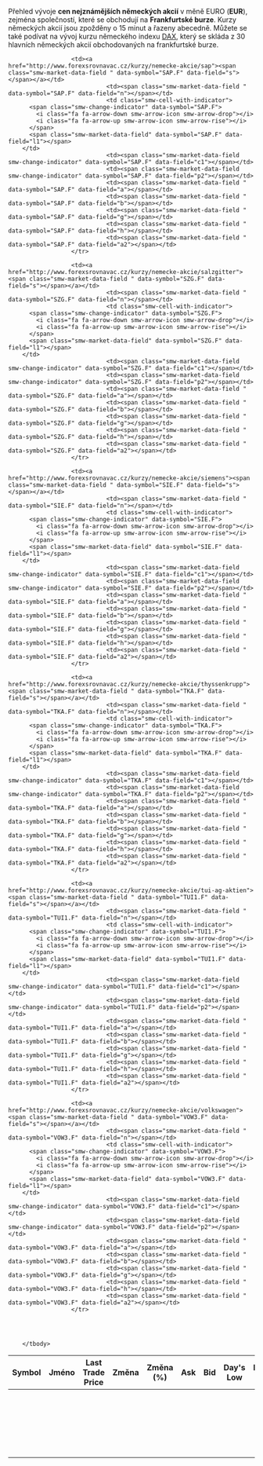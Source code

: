 Přehled vývoje <b>cen nejznámějších německých akcií</b> v měně EURO (**EUR**), zejména společností, které se obchodují na **Frankfurtské burze**. Kurzy německých akcií jsou zpožděny o 15 minut a řazeny abecedně. Můžete se také podívat na vývoj kurzu německého indexu [DAX](/kurzy/indexy/dax), který se skláda z 30 hlavních německých akcií obchodovaných na frankfurtské burze. 


<div class="smw smw-table smw-basic smw-ct-default smw-refreshable" data-symbol="ADS.DE,VOW.DE,DTE.DE,ALV.F,BAS.DE,BMW.F,BAYN.F,BEI.F,CBK.F,CON.F,DAI.F,DBK.F,EOAN.F,FME.F,HEI.F,HEN3.F,IFX.F,LXS.F,LIN.F,LHA.F,MAN.F,MRK.F,MEO.F,MUV2.F,RWE.F,SAP.F,SZG.F,SIE.F,TKA.F,TUI1.F,VOW3.F" data-refresh-frequency="0">
  <table>
    <thead>
      <tr>
              <th>Symbol</th>
              <th  class="smw-tablesort smw-Float">Jméno</th>
              <th  class="smw-tablesort smw-Float">Last Trade Price</th>
              <th  class="smw-tablesort smw-Float">Změna</th>
              <th class="smw-tablesort smw-Percent">Změna (%)</th>
              <th  class="smw-tablesort smw-Float">Ask</th>
              <th  class="smw-tablesort smw-Float">Bid</th>
              <th  class="smw-tablesort smw-Float">Day's Low</th>
              <th  class="smw-tablesort smw-Float">Day's High</th>
              <th>Average Daily Volume</th>
            </tr>
    </thead>
    <tbody>
          <tr>
                      <td><a href="http://www.forexsrovnavac.cz/kurzy/nemecke-akcie/adidas"><span class="smw-market-data-field " data-symbol="ADS.DE" data-field="s"></span></a></td>
                                <td><span class="smw-market-data-field " data-symbol="ADS.DE" data-field="n"></span></td>
                                <td class="smw-cell-with-indicator">
          <span class="smw-change-indicator" data-symbol="ADS.DE">
            <i class="fa fa-arrow-down smw-arrow-icon smw-arrow-drop"></i>
            <i class="fa fa-arrow-up smw-arrow-icon smw-arrow-rise"></i>
          </span>
          <span class="smw-market-data-field" data-symbol="ADS.DE" data-field="l1"></span>
        </td>
                                <td><span class="smw-market-data-field smw-change-indicator" data-symbol="ADS.DE" data-field="c1"></span></td>
                                <td><span class="smw-market-data-field smw-change-indicator" data-symbol="ADS.DE" data-field="p2"></span></td>
                                <td><span class="smw-market-data-field " data-symbol="ADS.DE" data-field="a"></span></td>
                                <td><span class="smw-market-data-field " data-symbol="ADS.DE" data-field="b"></span></td>
                                <td><span class="smw-market-data-field " data-symbol="ADS.DE" data-field="g"></span></td>
                                <td><span class="smw-market-data-field " data-symbol="ADS.DE" data-field="h"></span></td>
                                <td><span class="smw-market-data-field " data-symbol="ADS.DE" data-field="a2"></span></td>
                      </tr>
                                <tr>
                      <td><a href="http://www.forexsrovnavac.cz/kurzy/nemecke-akcie/allianz"><span class="smw-market-data-field " data-symbol="ALV.F" data-field="s"></span></a></td>
                                <td><span class="smw-market-data-field " data-symbol="ALV.F" data-field="n"></span></td>
                                <td class="smw-cell-with-indicator">
          <span class="smw-change-indicator" data-symbol="ALV.F">
            <i class="fa fa-arrow-down smw-arrow-icon smw-arrow-drop"></i>
            <i class="fa fa-arrow-up smw-arrow-icon smw-arrow-rise"></i>
          </span>
          <span class="smw-market-data-field" data-symbol="ALV.F" data-field="l1"></span>
        </td>
                                <td><span class="smw-market-data-field smw-change-indicator" data-symbol="ALV.F" data-field="c1"></span></td>
                                <td><span class="smw-market-data-field smw-change-indicator" data-symbol="ALV.F" data-field="p2"></span></td>
                                <td><span class="smw-market-data-field " data-symbol="ALV.F" data-field="a"></span></td>
                                <td><span class="smw-market-data-field " data-symbol="ALV.F" data-field="b"></span></td>
                                <td><span class="smw-market-data-field " data-symbol="ALV.F" data-field="g"></span></td>
                                <td><span class="smw-market-data-field " data-symbol="ALV.F" data-field="h"></span></td>
                                <td><span class="smw-market-data-field " data-symbol="ALV.F" data-field="a2"></span></td>
                      </tr>
                                                      <tr>
                      <td><a href="http://www.forexsrovnavac.cz/kurzy/nemecke-akcie/basf"><span class="smw-market-data-field " data-symbol="BAS.DE" data-field="s"></span></a></td>
                                <td><span class="smw-market-data-field " data-symbol="BAS.DE" data-field="n"></span></td>
                                <td class="smw-cell-with-indicator">
          <span class="smw-change-indicator" data-symbol="BAS.DE">
            <i class="fa fa-arrow-down smw-arrow-icon smw-arrow-drop"></i>
            <i class="fa fa-arrow-up smw-arrow-icon smw-arrow-rise"></i>
          </span>
          <span class="smw-market-data-field" data-symbol="BAS.DE" data-field="l1"></span>
        </td>
                                <td><span class="smw-market-data-field smw-change-indicator" data-symbol="BAS.DE" data-field="c1"></span></td>
                                <td><span class="smw-market-data-field smw-change-indicator" data-symbol="BAS.DE" data-field="p2"></span></td>
                                <td><span class="smw-market-data-field " data-symbol="BAS.DE" data-field="a"></span></td>
                                <td><span class="smw-market-data-field " data-symbol="BAS.DE" data-field="b"></span></td>
                                <td><span class="smw-market-data-field " data-symbol="BAS.DE" data-field="g"></span></td>
                                <td><span class="smw-market-data-field " data-symbol="BAS.DE" data-field="h"></span></td>
                                <td><span class="smw-market-data-field " data-symbol="BAS.DE" data-field="a2"></span></td>
                      </tr>
                                                                            <tr>
                      <td><a href="http://www.forexsrovnavac.cz/kurzy/nemecke-akcie/bmw"><span class="smw-market-data-field " data-symbol="BMW.F" data-field="s"></span></a></td>
                                <td><span class="smw-market-data-field " data-symbol="BMW.F" data-field="n"></span></td>
                                <td class="smw-cell-with-indicator">
          <span class="smw-change-indicator" data-symbol="BMW.F">
            <i class="fa fa-arrow-down smw-arrow-icon smw-arrow-drop"></i>
            <i class="fa fa-arrow-up smw-arrow-icon smw-arrow-rise"></i>
          </span>
          <span class="smw-market-data-field" data-symbol="BMW.F" data-field="l1"></span>
        </td>
                                <td><span class="smw-market-data-field smw-change-indicator" data-symbol="BMW.F" data-field="c1"></span></td>
                                <td><span class="smw-market-data-field smw-change-indicator" data-symbol="BMW.F" data-field="p2"></span></td>
                                <td><span class="smw-market-data-field " data-symbol="BMW.F" data-field="a"></span></td>
                                <td><span class="smw-market-data-field " data-symbol="BMW.F" data-field="b"></span></td>
                                <td><span class="smw-market-data-field " data-symbol="BMW.F" data-field="g"></span></td>
                                <td><span class="smw-market-data-field " data-symbol="BMW.F" data-field="h"></span></td>
                                <td><span class="smw-market-data-field " data-symbol="BMW.F" data-field="a2"></span></td>
                      </tr>
                                                                                                  <tr>
                      <td><a href="http://www.forexsrovnavac.cz/kurzy/nemecke-akcie/bayn"><span class="smw-market-data-field " data-symbol="BAYN.F" data-field="s"></span></a></td>
                                <td><span class="smw-market-data-field " data-symbol="BAYN.F" data-field="n"></span></td>
                                <td class="smw-cell-with-indicator">
          <span class="smw-change-indicator" data-symbol="BAYN.F">
            <i class="fa fa-arrow-down smw-arrow-icon smw-arrow-drop"></i>
            <i class="fa fa-arrow-up smw-arrow-icon smw-arrow-rise"></i>
          </span>
          <span class="smw-market-data-field" data-symbol="BAYN.F" data-field="l1"></span>
        </td>
                                <td><span class="smw-market-data-field smw-change-indicator" data-symbol="BAYN.F" data-field="c1"></span></td>
                                <td><span class="smw-market-data-field smw-change-indicator" data-symbol="BAYN.F" data-field="p2"></span></td>
                                <td><span class="smw-market-data-field " data-symbol="BAYN.F" data-field="a"></span></td>
                                <td><span class="smw-market-data-field " data-symbol="BAYN.F" data-field="b"></span></td>
                                <td><span class="smw-market-data-field " data-symbol="BAYN.F" data-field="g"></span></td>
                                <td><span class="smw-market-data-field " data-symbol="BAYN.F" data-field="h"></span></td>
                                <td><span class="smw-market-data-field " data-symbol="BAYN.F" data-field="a2"></span></td>
                      </tr>
                      <tr>
                      <td><a href="http://www.forexsrovnavac.cz/kurzy/nemecke-akcie/bayn"><span class="smw-market-data-field " data-symbol="BEI.F" data-field="s"></span></a></td>
                                <td><span class="smw-market-data-field " data-symbol="BEI.F" data-field="n"></span></td>
                                <td class="smw-cell-with-indicator">
          <span class="smw-change-indicator" data-symbol="BEI.F">
            <i class="fa fa-arrow-down smw-arrow-icon smw-arrow-drop"></i>
            <i class="fa fa-arrow-up smw-arrow-icon smw-arrow-rise"></i>
          </span>
          <span class="smw-market-data-field" data-symbol="BEI.F" data-field="l1"></span>
        </td>
                                <td><span class="smw-market-data-field smw-change-indicator" data-symbol="BEI.F" data-field="c1"></span></td>
                                <td><span class="smw-market-data-field smw-change-indicator" data-symbol="BEI.F" data-field="p2"></span></td>
                                <td><span class="smw-market-data-field " data-symbol="BEI.F" data-field="a"></span></td>
                                <td><span class="smw-market-data-field " data-symbol="BEI.F" data-field="b"></span></td>
                                <td><span class="smw-market-data-field " data-symbol="BEI.F" data-field="g"></span></td>
                                <td><span class="smw-market-data-field " data-symbol="BEI.F" data-field="h"></span></td>
                                <td><span class="smw-market-data-field " data-symbol="BEI.F" data-field="a2"></span></td>
                      </tr>
                                            <tr>
                      <td><a href="http://www.forexsrovnavac.cz/kurzy/nemecke-akcie/commerzbank"><span class="smw-market-data-field " data-symbol="CBK.F" data-field="s"></span></a></td>
                                <td><span class="smw-market-data-field " data-symbol="CBK.F" data-field="n"></span></td>
                                <td class="smw-cell-with-indicator">
          <span class="smw-change-indicator" data-symbol="CBK.F">
            <i class="fa fa-arrow-down smw-arrow-icon smw-arrow-drop"></i>
            <i class="fa fa-arrow-up smw-arrow-icon smw-arrow-rise"></i>
          </span>
          <span class="smw-market-data-field" data-symbol="CBK.F" data-field="l1"></span>
        </td>
                                <td><span class="smw-market-data-field smw-change-indicator" data-symbol="CBK.F" data-field="c1"></span></td>
                                <td><span class="smw-market-data-field smw-change-indicator" data-symbol="CBK.F" data-field="p2"></span></td>
                                <td><span class="smw-market-data-field " data-symbol="CBK.F" data-field="a"></span></td>
                                <td><span class="smw-market-data-field " data-symbol="CBK.F" data-field="b"></span></td>
                                <td><span class="smw-market-data-field " data-symbol="CBK.F" data-field="g"></span></td>
                                <td><span class="smw-market-data-field " data-symbol="CBK.F" data-field="h"></span></td>
                                <td><span class="smw-market-data-field " data-symbol="CBK.F" data-field="a2"></span></td>
                      </tr>
                                                                  <tr>
                      <td><a href="http://www.forexsrovnavac.cz/kurzy/nemecke-akcie/continental"><span class="smw-market-data-field " data-symbol="CON.F" data-field="s"></span></a></td>
                                <td><span class="smw-market-data-field " data-symbol="CON.F" data-field="n"></span></td>
                                <td class="smw-cell-with-indicator">
          <span class="smw-change-indicator" data-symbol="CON.F">
            <i class="fa fa-arrow-down smw-arrow-icon smw-arrow-drop"></i>
            <i class="fa fa-arrow-up smw-arrow-icon smw-arrow-rise"></i>
          </span>
          <span class="smw-market-data-field" data-symbol="CON.F" data-field="l1"></span>
        </td>
                                <td><span class="smw-market-data-field smw-change-indicator" data-symbol="CBK.F" data-field="c1"></span></td>
                                <td><span class="smw-market-data-field smw-change-indicator" data-symbol="CBK.F" data-field="p2"></span></td>
                                <td><span class="smw-market-data-field " data-symbol="CON.F" data-field="a"></span></td>
                                <td><span class="smw-market-data-field " data-symbol="CON.F" data-field="b"></span></td>
                                <td><span class="smw-market-data-field " data-symbol="CON.F" data-field="g"></span></td>
                                <td><span class="smw-market-data-field " data-symbol="CON.F" data-field="h"></span></td>
                                <td><span class="smw-market-data-field " data-symbol="CON.F" data-field="a2"></span></td>
                      </tr>                                                                              
                                            <td><a href="http://www.forexsrovnavac.cz/kurzy/nemecke-akcie/daimler"><span class="smw-market-data-field " data-symbol="DAI.F" data-field="s"></span></a></td>
                                <td><span class="smw-market-data-field " data-symbol="DAI.F" data-field="n"></span></td>
                                <td class="smw-cell-with-indicator">
          <span class="smw-change-indicator" data-symbol="DAI.F">
            <i class="fa fa-arrow-down smw-arrow-icon smw-arrow-drop"></i>
            <i class="fa fa-arrow-up smw-arrow-icon smw-arrow-rise"></i>
          </span>
          <span class="smw-market-data-field" data-symbol="DAI.F" data-field="l1"></span>
        </td>
                                <td><span class="smw-market-data-field smw-change-indicator" data-symbol="DAI.F" data-field="c1"></span></td>
                                <td><span class="smw-market-data-field smw-change-indicator" data-symbol="DAI.F" data-field="p2"></span></td>
                                <td><span class="smw-market-data-field " data-symbol="DAI.F" data-field="a"></span></td>
                                <td><span class="smw-market-data-field " data-symbol="DAI.F" data-field="b"></span></td>
                                <td><span class="smw-market-data-field " data-symbol="DAI.F" data-field="g"></span></td>
                                <td><span class="smw-market-data-field " data-symbol="DAI.F" data-field="h"></span></td>
                                <td><span class="smw-market-data-field " data-symbol="DAI.F" data-field="a2"></span></td>
                      </tr>
                                                                  <td><a href="http://www.forexsrovnavac.cz/kurzy/nemecke-akcie/deutsche-bank"><span class="smw-market-data-field " data-symbol="DBK.F" data-field="s"></span></a></td>
                                <td><span class="smw-market-data-field " data-symbol="DBK.F" data-field="n"></span></td>
                                <td class="smw-cell-with-indicator">
          <span class="smw-change-indicator" data-symbol="DBK.F">
            <i class="fa fa-arrow-down smw-arrow-icon smw-arrow-drop"></i>
            <i class="fa fa-arrow-up smw-arrow-icon smw-arrow-rise"></i>
          </span>
          <span class="smw-market-data-field" data-symbol="DBK.F" data-field="l1"></span>
        </td>
                                <td><span class="smw-market-data-field smw-change-indicator" data-symbol="DBK.F" data-field="c1"></span></td>
                                <td><span class="smw-market-data-field smw-change-indicator" data-symbol="DBK.F" data-field="p2"></span></td>
                                <td><span class="smw-market-data-field " data-symbol="DBK.F" data-field="a"></span></td>
                                <td><span class="smw-market-data-field " data-symbol="DBK.F" data-field="b"></span></td>
                                <td><span class="smw-market-data-field " data-symbol="DBK.F" data-field="g"></span></td>
                                <td><span class="smw-market-data-field " data-symbol="DBK.F" data-field="h"></span></td>
                                <td><span class="smw-market-data-field " data-symbol="DBK.F" data-field="a2"></span></td>
                      </tr>
                                                                                                              <td><a href="http://www.forexsrovnavac.cz/kurzy/nemecke-akcie/eon"><span class="smw-market-data-field " data-symbol="EOAN.F" data-field="s"></span></a></td>
                                <td><span class="smw-market-data-field " data-symbol="EOAN.F" data-field="n"></span></td>
                                <td class="smw-cell-with-indicator">
          <span class="smw-change-indicator" data-symbol="EOAN.F">
            <i class="fa fa-arrow-down smw-arrow-icon smw-arrow-drop"></i>
            <i class="fa fa-arrow-up smw-arrow-icon smw-arrow-rise"></i>
          </span>
          <span class="smw-market-data-field" data-symbol="EOAN.F" data-field="l1"></span>
        </td>
                                <td><span class="smw-market-data-field smw-change-indicator" data-symbol="EOAN.F" data-field="c1"></span></td>
                                <td><span class="smw-market-data-field smw-change-indicator" data-symbol="EOAN.F" data-field="p2"></span></td>
                                <td><span class="smw-market-data-field " data-symbol="EOAN.F" data-field="a"></span></td>
                                <td><span class="smw-market-data-field " data-symbol="EOAN.F" data-field="b"></span></td>
                                <td><span class="smw-market-data-field " data-symbol="EOAN.F" data-field="g"></span></td>
                                <td><span class="smw-market-data-field " data-symbol="EOAN.F" data-field="h"></span></td>
                                <td><span class="smw-market-data-field " data-symbol="EOAN.F" data-field="a2"></span></td>
                      </tr>
                                 <td><a href="http://www.forexsrovnavac.cz/kurzy/nemecke-akcie/fresenius-med-care"><span class="smw-market-data-field " data-symbol="FME.F" data-field="s"></span></a></td>
                                <td><span class="smw-market-data-field " data-symbol="FME.F" data-field="n"></span></td>
                                <td class="smw-cell-with-indicator">
          <span class="smw-change-indicator" data-symbol="EOAN.F">
            <i class="fa fa-arrow-down smw-arrow-icon smw-arrow-drop"></i>
            <i class="fa fa-arrow-up smw-arrow-icon smw-arrow-rise"></i>
          </span>
          <span class="smw-market-data-field" data-symbol="FME.F" data-field="l1"></span>
        </td>
                                <td><span class="smw-market-data-field smw-change-indicator" data-symbol="FME.F" data-field="c1"></span></td>
                                <td><span class="smw-market-data-field smw-change-indicator" data-symbol="FME.F" data-field="p2"></span></td>
                                <td><span class="smw-market-data-field " data-symbol="FME.F" data-field="a"></span></td>
                                <td><span class="smw-market-data-field " data-symbol="FME.F" data-field="b"></span></td>
                                <td><span class="smw-market-data-field " data-symbol="FME.F" data-field="g"></span></td>
                                <td><span class="smw-market-data-field " data-symbol="FME.F" data-field="h"></span></td>
                                <td><span class="smw-market-data-field " data-symbol="FME.F" data-field="a2"></span></td>
                      </tr>
                                                       <td><a href="http://www.forexsrovnavac.cz/kurzy/nemecke-akcie/heidelbergcement"><span class="smw-market-data-field " data-symbol="HEI.F" data-field="s"></span></a></td>
                                <td><span class="smw-market-data-field " data-symbol="HEI.F" data-field="n"></span></td>
                                <td class="smw-cell-with-indicator">
          <span class="smw-change-indicator" data-symbol="HEI.F">
            <i class="fa fa-arrow-down smw-arrow-icon smw-arrow-drop"></i>
            <i class="fa fa-arrow-up smw-arrow-icon smw-arrow-rise"></i>
          </span>
          <span class="smw-market-data-field" data-symbol="HEI.F" data-field="l1"></span>
        </td>
                                <td><span class="smw-market-data-field smw-change-indicator" data-symbol="HEI.F" data-field="c1"></span></td>
                                <td><span class="smw-market-data-field smw-change-indicator" data-symbol="HEI.F" data-field="p2"></span></td>
                                <td><span class="smw-market-data-field " data-symbol="HEI.F" data-field="a"></span></td>
                                <td><span class="smw-market-data-field " data-symbol="HEI.F" data-field="b"></span></td>
                                <td><span class="smw-market-data-field " data-symbol="HEI.F" data-field="g"></span></td>
                                <td><span class="smw-market-data-field " data-symbol="HEI.F" data-field="h"></span></td>
                                <td><span class="smw-market-data-field " data-symbol="HEI.F" data-field="a2"></span></td>
                      </tr>
                                                                             <td><a href="http://www.forexsrovnavac.cz/kurzy/nemecke-akcie/heidelbergcement"><span class="smw-market-data-field " data-symbol="HEN3.F" data-field="s"></span></a></td>
                                <td><span class="smw-market-data-field " data-symbol="HEN3.F" data-field="n"></span></td>
                                <td class="smw-cell-with-indicator">
          <span class="smw-change-indicator" data-symbol="HEN3.F">
            <i class="fa fa-arrow-down smw-arrow-icon smw-arrow-drop"></i>
            <i class="fa fa-arrow-up smw-arrow-icon smw-arrow-rise"></i>
          </span>
          <span class="smw-market-data-field" data-symbol="HEN3.F" data-field="l1"></span>
        </td>
                                <td><span class="smw-market-data-field smw-change-indicator" data-symbol="HEN3.F" data-field="c1"></span></td>
                                <td><span class="smw-market-data-field smw-change-indicator" data-symbol="HEN3.F" data-field="p2"></span></td>
                                <td><span class="smw-market-data-field " data-symbol="HEN3.F" data-field="a"></span></td>
                                <td><span class="smw-market-data-field " data-symbol="HEN3.F" data-field="b"></span></td>
                                <td><span class="smw-market-data-field " data-symbol="HEN3.F" data-field="g"></span></td>
                                <td><span class="smw-market-data-field " data-symbol="HEN3.F" data-field="h"></span></td>
                                <td><span class="smw-market-data-field " data-symbol="HEN3.F" data-field="a2"></span></td>
                      </tr>
                                                                                                   <td><a href="http://www.forexsrovnavac.cz/kurzy/nemecke-akcie/infineon-technol"><span class="smw-market-data-field " data-symbol="IFX.F" data-field="s"></span></a></td>
                                <td><span class="smw-market-data-field " data-symbol="IFX.F" data-field="n"></span></td>
                                <td class="smw-cell-with-indicator">
          <span class="smw-change-indicator" data-symbol="IFX.F">
            <i class="fa fa-arrow-down smw-arrow-icon smw-arrow-drop"></i>
            <i class="fa fa-arrow-up smw-arrow-icon smw-arrow-rise"></i>
          </span>
          <span class="smw-market-data-field" data-symbol="IFX.F" data-field="l1"></span>
        </td>
                                <td><span class="smw-market-data-field smw-change-indicator" data-symbol="IFX.F" data-field="c1"></span></td>
                                <td><span class="smw-market-data-field smw-change-indicator" data-symbol="IFX.F" data-field="p2"></span></td>
                                <td><span class="smw-market-data-field " data-symbol="IFX.F" data-field="a"></span></td>
                                <td><span class="smw-market-data-field " data-symbol="IFX.F" data-field="b"></span></td>
                                <td><span class="smw-market-data-field " data-symbol="IFX.F" data-field="g"></span></td>
                                <td><span class="smw-market-data-field " data-symbol="IFX.F" data-field="h"></span></td>
                                <td><span class="smw-market-data-field " data-symbol="IFX.F" data-field="a2"></span></td>
                      </tr>
                      <td><a href="http://www.forexsrovnavac.cz/kurzy/nemecke-akcie/lanxess"><span class="smw-market-data-field " data-symbol="LXS.F" data-field="s"></span></a></td>
                                <td><span class="smw-market-data-field " data-symbol="LXS.F" data-field="n"></span></td>
                                <td class="smw-cell-with-indicator">
          <span class="smw-change-indicator" data-symbol="LXS.F">
            <i class="fa fa-arrow-down smw-arrow-icon smw-arrow-drop"></i>
            <i class="fa fa-arrow-up smw-arrow-icon smw-arrow-rise"></i>
          </span>
          <span class="smw-market-data-field" data-symbol="LXS.F" data-field="l1"></span>
        </td>
                                <td><span class="smw-market-data-field smw-change-indicator" data-symbol="LXS.F" data-field="c1"></span></td>
                                <td><span class="smw-market-data-field smw-change-indicator" data-symbol="LXS.F" data-field="p2"></span></td>
                                <td><span class="smw-market-data-field " data-symbol="LXS.F" data-field="a"></span></td>
                                <td><span class="smw-market-data-field " data-symbol="LXS.F" data-field="b"></span></td>
                                <td><span class="smw-market-data-field " data-symbol="LXS.F" data-field="g"></span></td>
                                <td><span class="smw-market-data-field " data-symbol="LXS.F" data-field="h"></span></td>
                                <td><span class="smw-market-data-field " data-symbol="LXS.F" data-field="a2"></span></td>
                      </tr>
                                            <td><a href="http://www.forexsrovnavac.cz/kurzy/nemecke-akcie/linde"><span class="smw-market-data-field " data-symbol="LIN.F" data-field="s"></span></a></td>
                                <td><span class="smw-market-data-field " data-symbol="LIN.F" data-field="n"></span></td>
                                <td class="smw-cell-with-indicator">
          <span class="smw-change-indicator" data-symbol="LIN.F">
            <i class="fa fa-arrow-down smw-arrow-icon smw-arrow-drop"></i>
            <i class="fa fa-arrow-up smw-arrow-icon smw-arrow-rise"></i>
          </span>
          <span class="smw-market-data-field" data-symbol="LIN.F" data-field="l1"></span>
        </td>
                                <td><span class="smw-market-data-field smw-change-indicator" data-symbol="LIN.F" data-field="c1"></span></td>
                                <td><span class="smw-market-data-field smw-change-indicator" data-symbol="LIN.F" data-field="p2"></span></td>
                                <td><span class="smw-market-data-field " data-symbol="LIN.F" data-field="a"></span></td>
                                <td><span class="smw-market-data-field " data-symbol="LIN.F" data-field="b"></span></td>
                                <td><span class="smw-market-data-field " data-symbol="LIN.F" data-field="g"></span></td>
                                <td><span class="smw-market-data-field " data-symbol="LIN.F" data-field="h"></span></td>
                                <td><span class="smw-market-data-field " data-symbol="LIN.F" data-field="a2"></span></td>
                      </tr>
                                                                  <td><a href="http://www.forexsrovnavac.cz/kurzy/nemecke-akcie/lufthansa"><span class="smw-market-data-field " data-symbol="LHA.F" data-field="s"></span></a></td>
                                <td><span class="smw-market-data-field " data-symbol="LHA.F" data-field="n"></span></td>
                                <td class="smw-cell-with-indicator">
          <span class="smw-change-indicator" data-symbol="LHA.F">
            <i class="fa fa-arrow-down smw-arrow-icon smw-arrow-drop"></i>
            <i class="fa fa-arrow-up smw-arrow-icon smw-arrow-rise"></i>
          </span>
          <span class="smw-market-data-field" data-symbol="LHA.F" data-field="l1"></span>
        </td>
                                <td><span class="smw-market-data-field smw-change-indicator" data-symbol="LHA.F" data-field="c1"></span></td>
                                <td><span class="smw-market-data-field smw-change-indicator" data-symbol="LHA.F" data-field="p2"></span></td>
                                <td><span class="smw-market-data-field " data-symbol="LHA.F" data-field="a"></span></td>
                                <td><span class="smw-market-data-field " data-symbol="LHA.F" data-field="b"></span></td>
                                <td><span class="smw-market-data-field " data-symbol="LHA.F" data-field="g"></span></td>
                                <td><span class="smw-market-data-field " data-symbol="LHA.F" data-field="h"></span></td>
                                <td><span class="smw-market-data-field " data-symbol="LHA.F" data-field="a2"></span></td>
                      </tr>
                                                                                        <td><a href="http://www.forexsrovnavac.cz/kurzy/nemecke-akcie/man"><span class="smw-market-data-field " data-symbol="MAN.F" data-field="s"></span></a></td>
                                <td><span class="smw-market-data-field " data-symbol="MAN.F" data-field="n"></span></td>
                                <td class="smw-cell-with-indicator">
          <span class="smw-change-indicator" data-symbol="LHA.F">
            <i class="fa fa-arrow-down smw-arrow-icon smw-arrow-drop"></i>
            <i class="fa fa-arrow-up smw-arrow-icon smw-arrow-rise"></i>
          </span>
          <span class="smw-market-data-field" data-symbol="LHA.F" data-field="l1"></span>
        </td>
                                <td><span class="smw-market-data-field smw-change-indicator" data-symbol="MAN.F" data-field="c1"></span></td>
                                <td><span class="smw-market-data-field smw-change-indicator" data-symbol="MAN.F" data-field="p2"></span></td>
                                <td><span class="smw-market-data-field " data-symbol="MAN.F" data-field="a"></span></td>
                                <td><span class="smw-market-data-field " data-symbol="MAN.F" data-field="b"></span></td>
                                <td><span class="smw-market-data-field " data-symbol="MAN.F" data-field="g"></span></td>
                                <td><span class="smw-market-data-field " data-symbol="MAN.F" data-field="h"></span></td>
                                <td><span class="smw-market-data-field " data-symbol="MAN.F" data-field="a2"></span></td>
                      </tr>
                                                                                                             <td><a href="http://www.forexsrovnavac.cz/kurzy/nemecke-akcie/man"><span class="smw-market-data-field " data-symbol="MRK.F" data-field="s"></span></a></td>
                                <td><span class="smw-market-data-field " data-symbol="MRK.F" data-field="n"></span></td>
                                <td class="smw-cell-with-indicator">
          <span class="smw-change-indicator" data-symbol="MRK.F">
            <i class="fa fa-arrow-down smw-arrow-icon smw-arrow-drop"></i>
            <i class="fa fa-arrow-up smw-arrow-icon smw-arrow-rise"></i>
          </span>
          <span class="smw-market-data-field" data-symbol="MRK.F" data-field="l1"></span>
        </td>
                                <td><span class="smw-market-data-field smw-change-indicator" data-symbol="MRK.F" data-field="c1"></span></td>
                                <td><span class="smw-market-data-field smw-change-indicator" data-symbol="MRK.F" data-field="p2"></span></td>
                                <td><span class="smw-market-data-field " data-symbol="MRK.F" data-field="a"></span></td>
                                <td><span class="smw-market-data-field " data-symbol="MRK.F" data-field="b"></span></td>
                                <td><span class="smw-market-data-field " data-symbol="MRK.F" data-field="g"></span></td>
                                <td><span class="smw-market-data-field " data-symbol="MRK.F" data-field="h"></span></td>
                                <td><span class="smw-market-data-field " data-symbol="MRK.F" data-field="a2"></span></td>
                      </tr>
                                <td><a href="http://www.forexsrovnavac.cz/kurzy/nemecke-akcie/metro"><span class="smw-market-data-field " data-symbol="MEO.F" data-field="s"></span></a></td>
                                <td><span class="smw-market-data-field " data-symbol="MEO.F" data-field="n"></span></td>
                                <td class="smw-cell-with-indicator">
          <span class="smw-change-indicator" data-symbol="MEO.F">
            <i class="fa fa-arrow-down smw-arrow-icon smw-arrow-drop"></i>
            <i class="fa fa-arrow-up smw-arrow-icon smw-arrow-rise"></i>
          </span>
          <span class="smw-market-data-field" data-symbol="MEO.F" data-field="l1"></span>
        </td>
                                <td><span class="smw-market-data-field smw-change-indicator" data-symbol="MEO.F" data-field="c1"></span></td>
                                <td><span class="smw-market-data-field smw-change-indicator" data-symbol="MEO.F" data-field="p2"></span></td>
                                <td><span class="smw-market-data-field " data-symbol="MEO.F" data-field="a"></span></td>
                                <td><span class="smw-market-data-field " data-symbol="MEO.F" data-field="b"></span></td>
                                <td><span class="smw-market-data-field " data-symbol="MEO.F" data-field="g"></span></td>
                                <td><span class="smw-market-data-field " data-symbol="MEO.F" data-field="h"></span></td>
                                <td><span class="smw-market-data-field " data-symbol="MEO.F" data-field="a2"></span></td>
                      </tr>
                                                      <td><a href="http://www.forexsrovnavac.cz/kurzy/nemecke-akcie/muench-rueckvers"><span class="smw-market-data-field " data-symbol="MUV2.F" data-field="s"></span></a></td>
                                <td><span class="smw-market-data-field " data-symbol="MUV2.F" data-field="n"></span></td>
                                <td class="smw-cell-with-indicator">
          <span class="smw-change-indicator" data-symbol="MUV2.F">
            <i class="fa fa-arrow-down smw-arrow-icon smw-arrow-drop"></i>
            <i class="fa fa-arrow-up smw-arrow-icon smw-arrow-rise"></i>
          </span>
          <span class="smw-market-data-field" data-symbol="MUV2.F" data-field="l1"></span>
        </td>
                                <td><span class="smw-market-data-field smw-change-indicator" data-symbol="MUV2.F" data-field="c1"></span></td>
                                <td><span class="smw-market-data-field smw-change-indicator" data-symbol="MUV2.F" data-field="p2"></span></td>
                                <td><span class="smw-market-data-field " data-symbol="MUV2.F" data-field="a"></span></td>
                                <td><span class="smw-market-data-field " data-symbol="MUV2.F" data-field="b"></span></td>
                                <td><span class="smw-market-data-field " data-symbol="MUV2.F" data-field="g"></span></td>
                                <td><span class="smw-market-data-field " data-symbol="MUV2.F" data-field="h"></span></td>
                                <td><span class="smw-market-data-field " data-symbol="MUV2.F" data-field="a2"></span></td>
                      </tr>
                                                                            <td><a href="http://www.forexsrovnavac.cz/kurzy/nemecke-akcie/rwe"><span class="smw-market-data-field " data-symbol="RWE.F" data-field="s"></span></a></td>
                                <td><span class="smw-market-data-field " data-symbol="RWE.F" data-field="n"></span></td>
                                <td class="smw-cell-with-indicator">
          <span class="smw-change-indicator" data-symbol="RWE.F">
            <i class="fa fa-arrow-down smw-arrow-icon smw-arrow-drop"></i>
            <i class="fa fa-arrow-up smw-arrow-icon smw-arrow-rise"></i>
          </span>
          <span class="smw-market-data-field" data-symbol="RWE.F" data-field="l1"></span>
        </td>
                                <td><span class="smw-market-data-field smw-change-indicator" data-symbol="RWE.F" data-field="c1"></span></td>
                                <td><span class="smw-market-data-field smw-change-indicator" data-symbol="RWE.F" data-field="p2"></span></td>
                                <td><span class="smw-market-data-field " data-symbol="RWE.F" data-field="a"></span></td>
                                <td><span class="smw-market-data-field " data-symbol="RWE.F" data-field="b"></span></td>
                                <td><span class="smw-market-data-field " data-symbol="RWE.F" data-field="g"></span></td>
                                <td><span class="smw-market-data-field " data-symbol="RWE.F" data-field="h"></span></td>
                                <td><span class="smw-market-data-field " data-symbol="RWE.F" data-field="a2"></span></td>
                      </tr>
                                                                                                 
                      <td><a href="http://www.forexsrovnavac.cz/kurzy/nemecke-akcie/sap"><span class="smw-market-data-field " data-symbol="SAP.F" data-field="s"></span></a></td>
                                <td><span class="smw-market-data-field " data-symbol="SAP.F" data-field="n"></span></td>
                                <td class="smw-cell-with-indicator">
          <span class="smw-change-indicator" data-symbol="SAP.F">
            <i class="fa fa-arrow-down smw-arrow-icon smw-arrow-drop"></i>
            <i class="fa fa-arrow-up smw-arrow-icon smw-arrow-rise"></i>
          </span>
          <span class="smw-market-data-field" data-symbol="SAP.F" data-field="l1"></span>
        </td>
                                <td><span class="smw-market-data-field smw-change-indicator" data-symbol="SAP.F" data-field="c1"></span></td>
                                <td><span class="smw-market-data-field smw-change-indicator" data-symbol="SAP.F" data-field="p2"></span></td>
                                <td><span class="smw-market-data-field " data-symbol="SAP.F" data-field="a"></span></td>
                                <td><span class="smw-market-data-field " data-symbol="SAP.F" data-field="b"></span></td>
                                <td><span class="smw-market-data-field " data-symbol="SAP.F" data-field="g"></span></td>
                                <td><span class="smw-market-data-field " data-symbol="SAP.F" data-field="h"></span></td>
                                <td><span class="smw-market-data-field " data-symbol="SAP.F" data-field="a2"></span></td>
                      </tr>
                                                                                                                       
                      <td><a href="http://www.forexsrovnavac.cz/kurzy/nemecke-akcie/salzgitter"><span class="smw-market-data-field " data-symbol="SZG.F" data-field="s"></span></a></td>
                                <td><span class="smw-market-data-field " data-symbol="SZG.F" data-field="n"></span></td>
                                <td class="smw-cell-with-indicator">
          <span class="smw-change-indicator" data-symbol="SZG.F">
            <i class="fa fa-arrow-down smw-arrow-icon smw-arrow-drop"></i>
            <i class="fa fa-arrow-up smw-arrow-icon smw-arrow-rise"></i>
          </span>
          <span class="smw-market-data-field" data-symbol="SZG.F" data-field="l1"></span>
        </td>
                                <td><span class="smw-market-data-field smw-change-indicator" data-symbol="SZG.F" data-field="c1"></span></td>
                                <td><span class="smw-market-data-field smw-change-indicator" data-symbol="SZG.F" data-field="p2"></span></td>
                                <td><span class="smw-market-data-field " data-symbol="SZG.F" data-field="a"></span></td>
                                <td><span class="smw-market-data-field " data-symbol="SZG.F" data-field="b"></span></td>
                                <td><span class="smw-market-data-field " data-symbol="SZG.F" data-field="g"></span></td>
                                <td><span class="smw-market-data-field " data-symbol="SZG.F" data-field="h"></span></td>
                                <td><span class="smw-market-data-field " data-symbol="SZG.F" data-field="a2"></span></td>
                      </tr>
                                          
                      <td><a href="http://www.forexsrovnavac.cz/kurzy/nemecke-akcie/siemens"><span class="smw-market-data-field " data-symbol="SIE.F" data-field="s"></span></a></td>
                                <td><span class="smw-market-data-field " data-symbol="SIE.F" data-field="n"></span></td>
                                <td class="smw-cell-with-indicator">
          <span class="smw-change-indicator" data-symbol="SIE.F">
            <i class="fa fa-arrow-down smw-arrow-icon smw-arrow-drop"></i>
            <i class="fa fa-arrow-up smw-arrow-icon smw-arrow-rise"></i>
          </span>
          <span class="smw-market-data-field" data-symbol="SIE.F" data-field="l1"></span>
        </td>
                                <td><span class="smw-market-data-field smw-change-indicator" data-symbol="SIE.F" data-field="c1"></span></td>
                                <td><span class="smw-market-data-field smw-change-indicator" data-symbol="SIE.F" data-field="p2"></span></td>
                                <td><span class="smw-market-data-field " data-symbol="SIE.F" data-field="a"></span></td>
                                <td><span class="smw-market-data-field " data-symbol="SIE.F" data-field="b"></span></td>
                                <td><span class="smw-market-data-field " data-symbol="SIE.F" data-field="g"></span></td>
                                <td><span class="smw-market-data-field " data-symbol="SIE.F" data-field="h"></span></td>
                                <td><span class="smw-market-data-field " data-symbol="SIE.F" data-field="a2"></span></td>
                      </tr>
                                                                
                      <td><a href="http://www.forexsrovnavac.cz/kurzy/nemecke-akcie/thyssenkrupp"><span class="smw-market-data-field " data-symbol="TKA.F" data-field="s"></span></a></td>
                                <td><span class="smw-market-data-field " data-symbol="TKA.F" data-field="n"></span></td>
                                <td class="smw-cell-with-indicator">
          <span class="smw-change-indicator" data-symbol="TKA.F">
            <i class="fa fa-arrow-down smw-arrow-icon smw-arrow-drop"></i>
            <i class="fa fa-arrow-up smw-arrow-icon smw-arrow-rise"></i>
          </span>
          <span class="smw-market-data-field" data-symbol="TKA.F" data-field="l1"></span>
        </td>
                                <td><span class="smw-market-data-field smw-change-indicator" data-symbol="TKA.F" data-field="c1"></span></td>
                                <td><span class="smw-market-data-field smw-change-indicator" data-symbol="TKA.F" data-field="p2"></span></td>
                                <td><span class="smw-market-data-field " data-symbol="TKA.F" data-field="a"></span></td>
                                <td><span class="smw-market-data-field " data-symbol="TKA.F" data-field="b"></span></td>
                                <td><span class="smw-market-data-field " data-symbol="TKA.F" data-field="g"></span></td>
                                <td><span class="smw-market-data-field " data-symbol="TKA.F" data-field="h"></span></td>
                                <td><span class="smw-market-data-field " data-symbol="TKA.F" data-field="a2"></span></td>
                      </tr>
                                                                                      
                      <td><a href="http://www.forexsrovnavac.cz/kurzy/nemecke-akcie/tui-ag-aktien"><span class="smw-market-data-field " data-symbol="TUI1.F" data-field="s"></span></a></td>
                                <td><span class="smw-market-data-field " data-symbol="TUI1.F" data-field="n"></span></td>
                                <td class="smw-cell-with-indicator">
          <span class="smw-change-indicator" data-symbol="TUI1.F">
            <i class="fa fa-arrow-down smw-arrow-icon smw-arrow-drop"></i>
            <i class="fa fa-arrow-up smw-arrow-icon smw-arrow-rise"></i>
          </span>
          <span class="smw-market-data-field" data-symbol="TUI1.F" data-field="l1"></span>
        </td>
                                <td><span class="smw-market-data-field smw-change-indicator" data-symbol="TUI1.F" data-field="c1"></span></td>
                                <td><span class="smw-market-data-field smw-change-indicator" data-symbol="TUI1.F" data-field="p2"></span></td>
                                <td><span class="smw-market-data-field " data-symbol="TUI1.F" data-field="a"></span></td>
                                <td><span class="smw-market-data-field " data-symbol="TUI1.F" data-field="b"></span></td>
                                <td><span class="smw-market-data-field " data-symbol="TUI1.F" data-field="g"></span></td>
                                <td><span class="smw-market-data-field " data-symbol="TUI1.F" data-field="h"></span></td>
                                <td><span class="smw-market-data-field " data-symbol="TUI1.F" data-field="a2"></span></td>
                      </tr>
                                                                                      
                      <td><a href="http://www.forexsrovnavac.cz/kurzy/nemecke-akcie/volkswagen"><span class="smw-market-data-field " data-symbol="VOW3.F" data-field="s"></span></a></td>
                                <td><span class="smw-market-data-field " data-symbol="VOW3.F" data-field="n"></span></td>
                                <td class="smw-cell-with-indicator">
          <span class="smw-change-indicator" data-symbol="VOW3.F">
            <i class="fa fa-arrow-down smw-arrow-icon smw-arrow-drop"></i>
            <i class="fa fa-arrow-up smw-arrow-icon smw-arrow-rise"></i>
          </span>
          <span class="smw-market-data-field" data-symbol="VOW3.F" data-field="l1"></span>
        </td>
                                <td><span class="smw-market-data-field smw-change-indicator" data-symbol="VOW3.F" data-field="c1"></span></td>
                                <td><span class="smw-market-data-field smw-change-indicator" data-symbol="VOW3.F" data-field="p2"></span></td>
                                <td><span class="smw-market-data-field " data-symbol="VOW3.F" data-field="a"></span></td>
                                <td><span class="smw-market-data-field " data-symbol="VOW3.F" data-field="b"></span></td>
                                <td><span class="smw-market-data-field " data-symbol="VOW3.F" data-field="g"></span></td>
                                <td><span class="smw-market-data-field " data-symbol="VOW3.F" data-field="h"></span></td>
                                <td><span class="smw-market-data-field " data-symbol="VOW3.F" data-field="a2"></span></td>
                      </tr>
                 
                    


        </tbody>
  </table>
</div>



<script>
  (function ($) {
    $(document).ready(function() {
      var $widget = $('.smw-ct-default');
      $(document).one('widgetsDataReady', $widget, function (event) {
        premiumStockMarketWidgetsPlugin.loadVendorPlugin(smwGlobals.dependencies['tablesort'], function () {
          $widget.tablesort();
          $widget.find('th.smw-tablesort').data('sortBy', premiumStockMarketWidgetsPlugin.tablesortGetValue);
        });
      });
    });
  })(jQuery);

</script> 